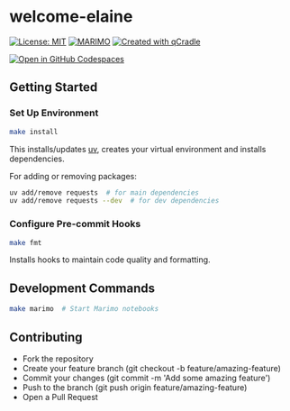 # welcome-elaine

[![License: MIT](https://img.shields.io/badge/License-MIT-yellow.svg)](LICENSE)
[![MARIMO](https://github.com/arthrod/welcome-elaine/actions/workflows/marimo.yml/badge.svg)](https://github.com/arthrod/welcome-elaine/actions/workflows/marimo.yml)
[![Created with qCradle](https://img.shields.io/badge/Created%20with-qCradle-blue?style=flat-square)](https://github.com/tschm/experiments)

[![Open in GitHub Codespaces](https://github.com/codespaces/badge.svg)](https://github.com/arthrod/welcome-elaine)

## Getting Started

### **Set Up Environment**

```bash
make install
```

This installs/updates [uv](https://github.com/astral-sh/uv),
creates your virtual environment and installs dependencies.

For adding or removing packages:

```bash
uv add/remove requests  # for main dependencies
uv add/remove requests --dev  # for dev dependencies
```

### **Configure Pre-commit Hooks**

```bash
make fmt
```

Installs hooks to maintain code quality and formatting.

## Development Commands

```bash
make marimo  # Start Marimo notebooks
```

## Contributing

- Fork the repository
- Create your feature branch (git checkout -b feature/amazing-feature)
- Commit your changes (git commit -m 'Add some amazing feature')
- Push to the branch (git push origin feature/amazing-feature)
- Open a Pull Request

